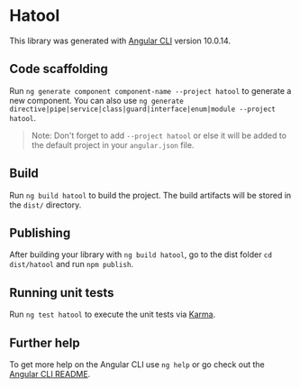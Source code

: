 # Hatool

This library was generated with [Angular CLI](https://github.com/angular/angular-cli) version 10.0.14.

## Code scaffolding

Run `ng generate component component-name --project hatool` to generate a new component. You can also use `ng generate directive|pipe|service|class|guard|interface|enum|module --project hatool`.
> Note: Don't forget to add `--project hatool` or else it will be added to the default project in your `angular.json` file. 

## Build

Run `ng build hatool` to build the project. The build artifacts will be stored in the `dist/` directory.

## Publishing

After building your library with `ng build hatool`, go to the dist folder `cd dist/hatool` and run `npm publish`.

## Running unit tests

Run `ng test hatool` to execute the unit tests via [Karma](https://karma-runner.github.io).

## Further help

To get more help on the Angular CLI use `ng help` or go check out the [Angular CLI README](https://github.com/angular/angular-cli/blob/master/README.md).
